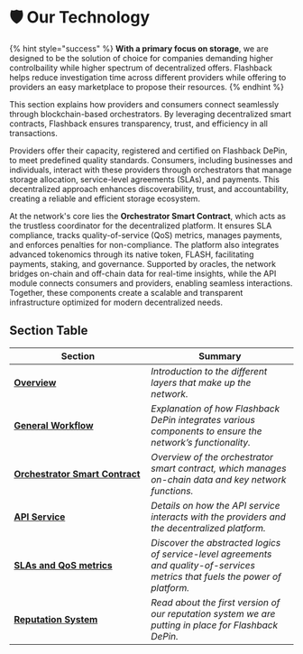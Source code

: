 # 🛡️ Our Technology

{% hint style="success" %}
**With a primary focus on storage**, we are designed to be the solution of choice for companies demanding higher controlbaility while higher spectrum of decentralized offers. Flashback helps reduce investigation time across different providers while offering to providers an easy marketplace to propose their resources.
{% endhint %}

This section explains how providers and consumers connect seamlessly through blockchain-based orchestrators. By leveraging decentralized smart contracts, Flashback ensures transparency, trust, and efficiency in all transactions.

Providers offer their capacity, registered and certified on Flashback DePin, to meet predefined quality standards. Consumers, including businesses and individuals, interact with these providers through orchestrators that manage storage allocation, service-level agreements (SLAs), and payments. This decentralized approach enhances discoverability, trust, and accountability, creating a reliable and efficient storage ecosystem.

At the network's core lies the **Orchestrator Smart Contract**, which acts as the trustless coordinator for the decentralized platform. It ensures SLA compliance, tracks quality-of-service (QoS) metrics, manages payments, and enforces penalties for non-compliance. The platform also integrates advanced tokenomics through its native token, FLASH, facilitating payments, staking, and governance. Supported by oracles, the network bridges on-chain and off-chain data for real-time insights, while the API module connects consumers and providers, enabling seamless interactions. Together, these components create a scalable and transparent infrastructure optimized for modern decentralized needs.

## Section Table

<table><thead><tr><th width="227">Section</th><th>Summary</th></tr></thead><tbody><tr><td><a href="overview.md"><strong>Overview</strong></a></td><td><em>Introduction to the different layers that make up the network.</em></td></tr><tr><td><a href="general-workflow.md"><strong>General Workflow</strong></a></td><td><em>Explanation of how Flashback DePin integrates various components to ensure the network’s functionality.</em></td></tr><tr><td><a href="orchestrator.md"><strong>Orchestrator Smart Contract</strong></a></td><td><em>Overview of the orchestrator smart contract, which manages on-chain data and key network functions.</em></td></tr><tr><td><a href="api-service.md"><strong>API Service</strong></a></td><td><em>Details on how the API service interacts with the providers and the decentralized platform.</em></td></tr><tr><td><a href="slas-and-qos-metrics.md"><strong>SLAs and QoS metrics</strong></a></td><td><em>Discover the abstracted logics of service-level agreements and quality-of-services metrics that fuels the power of platform.</em></td></tr><tr><td><a href="reputation-system.md"><strong>Reputation System</strong></a></td><td><em>Read about the first version of our reputation system we are putting in place for Flashback DePin.</em></td></tr></tbody></table>

